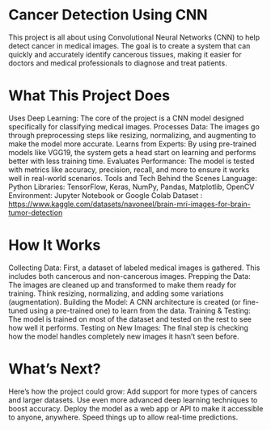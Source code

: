 # Cancer Detection Using CNN
This project is all about using Convolutional Neural Networks (CNN) to help detect cancer in medical images. The goal is to create a system that can quickly and accurately identify cancerous tissues, making it easier for doctors and medical professionals to diagnose and treat patients.

# What This Project Does
Uses Deep Learning: The core of the project is a CNN model designed specifically for classifying medical images.
Processes Data: The images go through preprocessing steps like resizing, normalizing, and augmenting to make the model more accurate.
Learns from Experts: By using pre-trained models like VGG19, the system gets a head start on learning and performs better with less training time.
Evaluates Performance: The model is tested with metrics like accuracy, precision, recall, and more to ensure it works well in real-world scenarios.
Tools and Tech Behind the Scenes
Language: Python
Libraries: TensorFlow, Keras, NumPy, Pandas, Matplotlib, OpenCV
Environment: Jupyter Notebook or Google Colab
Dataset : https://www.kaggle.com/datasets/navoneel/brain-mri-images-for-brain-tumor-detection

# How It Works
Collecting Data: First, a dataset of labeled medical images is gathered. This includes both cancerous and non-cancerous images.
Prepping the Data: The images are cleaned up and transformed to make them ready for training. Think resizing, normalizing, and adding some variations (augmentation).
Building the Model: A CNN architecture is created (or fine-tuned using a pre-trained one) to learn from the data.
Training & Testing: The model is trained on most of the dataset and tested on the rest to see how well it performs.
Testing on New Images: The final step is checking how the model handles completely new images it hasn’t seen before.

# What’s Next?
Here’s how the project could grow:
Add support for more types of cancers and larger datasets.
Use even more advanced deep learning techniques to boost accuracy.
Deploy the model as a web app or API to make it accessible to anyone, anywhere.
Speed things up to allow real-time predictions.
